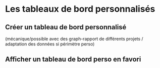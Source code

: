 # Les tableaux de bord personnalisés

## Créer un tableau de bord personnalisé 

(mécanique/possible avec des graph-rapport de différents projets / adaptation des données si périmètre perso)

## Afficher un tableau de bord perso en favori